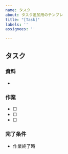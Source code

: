 ```yaml
---
name: タスク
about: タスク追加用のテンプレ
title: "[Task]"
labels: ''
assignees: ''

---
```


## タスク

### 資料
+ 

### 作業
+ [ ] 
+ [ ] 
+ [ ] 

### 完了条件
+ 作業終了時
